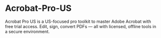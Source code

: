 # Acrobat-Pro-US
Acrobat Pro US is a US-focused pro toolkit to master Adobe Acrobat with free trial access. Edit, sign, convert PDFs — all with licensed, offline tools in a secure environment.
